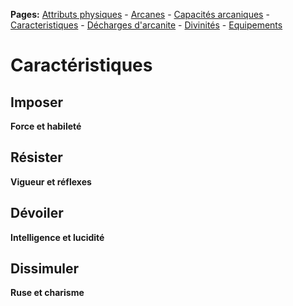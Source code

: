 **Pages:**
[Attributs physiques](../book/attributs.md) -
[Arcanes](../book/arcanes.md) -
[Capacités arcaniques](../book/capacités.md) -
[Caracteristiques](../book/caractéristiques.md) -
[Décharges d'arcanite](../book/décharges.md) -
[Divinités](../book/divinités.md) -
[Equipements](../book/équipements.md)
# Caractéristiques



## Imposer

**Force et habileté**

## Résister

**Vigueur et réflexes**

## Dévoiler

**Intelligence et lucidité**

## Dissimuler

**Ruse et charisme**

